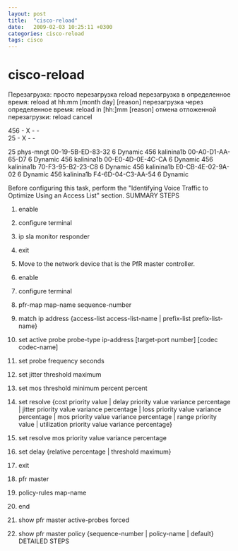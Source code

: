 ```yaml
---
layout: post
title:  "cisco-reload"
date:   2009-02-03 10:25:11 +0300
categories: cisco-reload
tags: cisco
---
```


# cisco-reload
Перезагрузка:
просто перезагрузка
reload
перезагрузка в определенное время:
reload at hh:mm [month day] [reason]
перезагрузка через определенное время:
reload in [hh:]mm [reason]
отмена отложенной перезагрузки:
reload cancel


 456          -        X           -           -           
 25           -        X           -           -       

 25   phys-mngt                        00-19-5B-ED-83-32 6     Dynamic
 456  kalinina1b                       00-A0-D1-AA-65-D7 6     Dynamic
 456  kalinina1b                       00-E0-4D-0E-4C-CA 6     Dynamic
 456  kalinina1b                       70-F3-95-B2-23-C8 6     Dynamic
 456  kalinina1b                       E0-CB-4E-02-9A-02 6     Dynamic
 456  kalinina1b                       F4-6D-04-C3-AA-54 6     Dynamic



Before configuring this task, perform the "Identifying Voice Traffic to Optimize Using an Access List" section.
SUMMARY STEPS

1. enable

2. configure terminal

3. ip sla monitor responder

4. exit

5. Move to the network device that is the PfR master controller.

6. enable

7. configure terminal

8. pfr-map map-name sequence-number

9. match ip address {access-list access-list-name | prefix-list prefix-list-name}

10. set active probe probe-type ip-address [target-port number] [codec codec-name]

11. set probe frequency seconds

12. set jitter threshold maximum

13. set mos threshold minimum percent percent

14. set resolve {cost priority value | delay priority value variance percentage | jitter priority value variance percentage | loss priority value variance percentage | mos priority value variance percentage | range priority value | utilization priority value variance percentage}

15. set resolve mos priority value variance percentage

16. set delay {relative percentage | threshold maximum}

17. exit

18. pfr master

19. policy-rules map-name

20. end

21. show pfr master active-probes forced

22. show pfr master policy {sequence-number | policy-name | default}
DETAILED STEPS



